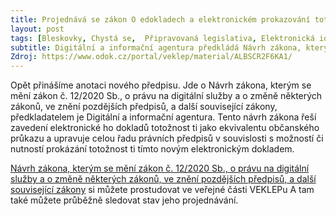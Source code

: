 ```yaml
---
title: Projednává se zákon O edokladech a elektronickém prokazování totožnosti
layout: post
tags: [Bleskovky, Chystá se,  Připravovaná legislativa, Elektronická identifikace]
subtitle: Digitální a informační agentura předkládá Návrh zákona, kterým se mění zákon č. 12/2020 Sb., o právu na digitální služby a o změně některých zákonů, ve znění pozdějších předpisů, a další související zákony
Zdroj: https://www.odok.cz/portal/veklep/material/ALBSCR2F6KA1/
---
```



Opět přinášíme anotaci nového předpisu. Jde o Návrh zákona, kterým se mění zákon č. 12/2020 Sb., o právu na digitální služby a o změně některých zákonů, ve znění pozdějších předpisů, a další související zákony, předkladatelem je Digitální a informační agentura. Tento návrh zákona řeší zavedení elektronické ho dokladů totožnost ti jako ekvivalentu občanského průkazu a upravuje celou řadu právních předpisů v souvislosti s možností či nutností prokázání totožnost ti tímto novým elektronickým dokladem.

[Návrh zákona, kterým se mění zákon č. 12/2020 Sb., o právu na digitální služby a o změně některých zákonů, ve znění pozdějších předpisů, a další související zákony](https://www.odok.cz/portal/veklep/material/ALBSCR2F6KA1/) si můžete prostudovat ve veřejné části VEKLEPu A tam také můžete průběžně sledovat stav jeho projednávání.